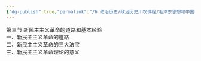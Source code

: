 ```yaml
---
{"dg-publish":true,"permalink":"/6 政治历史/政治历史川农课程/毛泽东思想和中国特色社会主义理论体系概论/20201019第三节/","title":"20201019第三节"}
---
```



第三节 新民主主义革命的道路和基本经验  
一、新民主主义革命的道路  
二、新民主主义革命的三大法宝  
三、新民主主义革命理论的意义